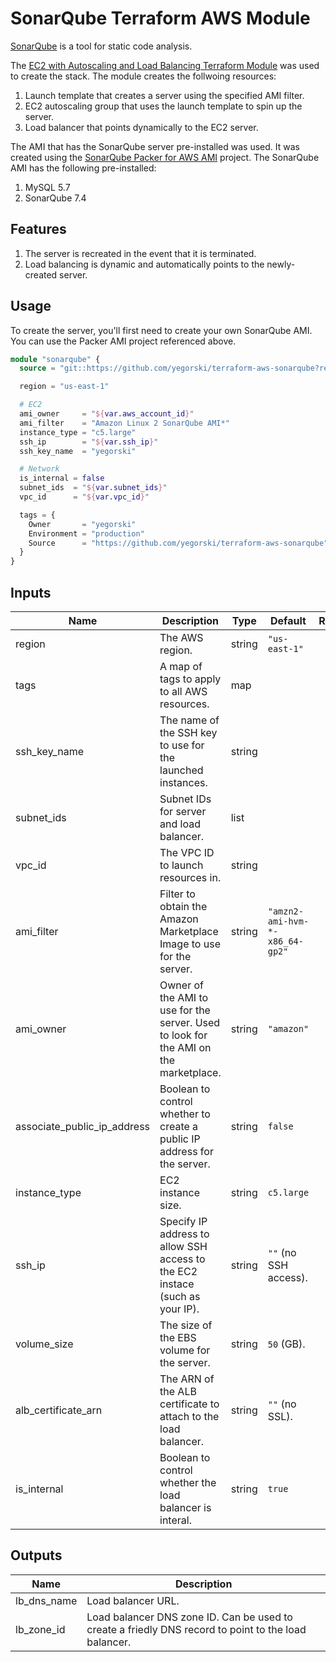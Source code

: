 # SonarQube Terraform AWS Module

[SonarQube][] is a tool for static code analysis.

The [EC2 with Autoscaling and Load Balancing Terraform Module][] was used to create the stack. The module creates the follwoing resources:

1. Launch template that creates a server using the specified AMI filter.
1. EC2 autoscaling group that uses the launch template to spin up the server.
1. Load balancer that points dynamically to the EC2 server.

The AMI that has the SonarQube server pre-installed was used. It was created using the [SonarQube Packer for AWS AMI][] project. The SonarQube AMI has the following pre-installed:

1. MySQL 5.7
1. SonarQube 7.4

## Features

1. The server is recreated in the event that it is terminated.
1. Load balancing is dynamic and automatically points to the newly-created server.

## Usage

To create the server, you'll first need to create your own SonarQube AMI. You can use the Packer AMI project referenced above.

```terraform
module "sonarqube" {
  source = "git::https://github.com/yegorski/terraform-aws-sonarqube?ref=master"

  region = "us-east-1"

  # EC2
  ami_owner     = "${var.aws_account_id}"
  ami_filter    = "Amazon Linux 2 SonarQube AMI*"
  instance_type = "c5.large"
  ssh_ip        = "${var.ssh_ip}"
  ssh_key_name  = "yegorski"

  # Network
  is_internal = false
  subnet_ids  = "${var.subnet_ids}"
  vpc_id      = "${var.vpc_id}"

  tags = {
    Owner       = "yegorski"
    Environment = "production"
    Source      = "https://github.com/yegorski/terraform-aws-sonarqube"
  }
}
```

## Inputs

| Name                        | Description                                                                          | Type   | Default                        | Required |
| --------------------------- | ------------------------------------------------------------------------------------ | ------ | ------------------------------ | :------: |
| region                      | The AWS region.                                                                      | string | `"us-east-1"`                  |   yes    |
| tags                        | A map of tags to apply to all AWS resources.                                         | map    |                                |   yes    |
| ssh_key_name                | The name of the SSH key to use for the launched instances.                           | string |                                |   yes    |
| subnet_ids                  | Subnet IDs for server and load balancer.                                             | list   |                                |   yes    |
| vpc_id                      | The VPC ID to launch resources in.                                                   | string |                                |   yes    |
| ami_filter                  | Filter to obtain the Amazon Marketplace Image to use for the server.                 | string | `"amzn2-ami-hvm-*-x86_64-gp2"` |    no    |
| ami_owner                   | Owner of the AMI to use for the server. Used to look for the AMI on the marketplace. | string | `"amazon"`                     |    no    |
| associate_public_ip_address | Boolean to control whether to create a public IP address for the server.             | string | `false`                        |    no    |
| instance_type               | EC2 instance size.                                                                   | string | `c5.large`                     |    no    |
| ssh_ip                      | Specify IP address to allow SSH access to the EC2 instace (such as your IP).         | string | `""` (no SSH access).          |    no    |
| volume_size                 | The size of the EBS volume for the server.                                           | string | `50` (GB).                     |    no    |
| alb_certificate_arn         | The ARN of the ALB certificate to attach to the load balancer.                       | string | `""` (no SSL).                 |    no    |
| is_internal                 | Boolean to control whether the load balancer is interal.                             | string | `true`                         |    no    |

## Outputs

| Name        | Description                                                                                          |
| ----------- | ---------------------------------------------------------------------------------------------------- |
| lb_dns_name | Load balancer URL.                                                                                   |
| lb_zone_id  | Load balancer DNS zone ID. Can be used to create a friedly DNS record to point to the load balancer. |

[ec2 with autoscaling and load balancing terraform module]: https://github.com/yegorski/terraform-aws-autoscaling-e2
[sonarqube]: https://www.sonarqube.org/
[sonarqube packer for aws ami]: https://github.com/yegorski/packer-aws-sonarqube
[terratest]: https://github.com/gruntwork-io/terratest
